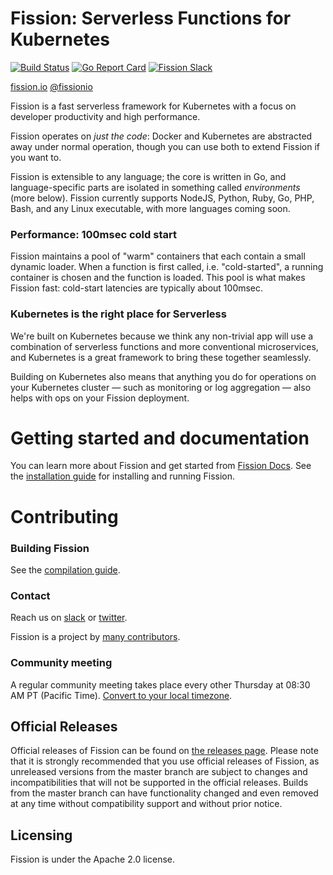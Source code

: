 Fission: Serverless Functions for Kubernetes
============================================
[![Build Status](https://travis-ci.org/fission/fission.svg?branch=master)](https://travis-ci.org/fission/fission)
[![Go Report Card](https://goreportcard.com/badge/github.com/fission/fission)](https://goreportcard.com/report/github.com/fission/fission)
[![Fission Slack](http://slack.fission.io/badge.svg)](http://slack.fission.io)

[fission.io](http://fission.io)  [@fissionio](http://twitter.com/fissionio)

Fission is a fast serverless framework for Kubernetes with a focus on
developer productivity and high performance.

Fission operates on _just the code_: Docker and Kubernetes are
abstracted away under normal operation, though you can use both to
extend Fission if you want to.

Fission is extensible to any language; the core is written in Go, and
language-specific parts are isolated in something called
_environments_ (more below).  Fission currently supports NodeJS, Python, Ruby, Go, 
PHP, Bash, and any Linux executable, with more languages coming soon.

### Performance: 100msec cold start

Fission maintains a pool of "warm" containers that each contain a
small dynamic loader.  When a function is first called,
i.e. "cold-started", a running container is chosen and the function is
loaded.  This pool is what makes Fission fast: cold-start latencies
are typically about 100msec.

### Kubernetes is the right place for Serverless

We're built on Kubernetes because we think any non-trivial app will
use a combination of serverless functions and more conventional
microservices, and Kubernetes is a great framework to bring these
together seamlessly.

Building on Kubernetes also means that anything you do for operations
on your Kubernetes cluster &mdash; such as monitoring or log
aggregation &mdash; also helps with ops on your Fission deployment.

Getting started and documentation
===============================

You can learn more about Fission and get started from [Fission Docs](https://docs.fission.io). See the [installation guide](https://docs.fission.io/installation/) for installing and running Fission.

Contributing
=================

### Building Fission
See the [compilation guide](https://docs.fission.io/contributing/).

### Contact
Reach us on [slack](http://slack.fission.io) or
[twitter](https://twitter.com/fissionio).

Fission is a project by [many contributors](https://github.com/fission/fission/graphs/contributors).

### Community meeting 

A regular community meeting takes place every other Thursday at 08:30 AM PT (Pacific Time). [Convert to your local timezone](http://www.thetimezoneconverter.com/?t=08:30&tz=PT%20%28Pacific%20Time%29).

## Official Releases

Official releases of Fission can be found on [the releases page](https://github.com/fission/fission/releases). Please note that it is strongly recommended that you use official releases of Fission, as unreleased versions from the master branch are subject to changes and incompatibilities that will not be supported in the official releases. Builds from the master branch can have functionality changed and even removed at any time without compatibility support and without prior notice.

## Licensing

Fission is under the Apache 2.0 license.
